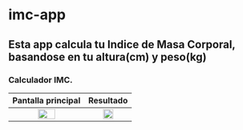 # imc-app

## Esta app calcula tu Indice de Masa Corporal, basandose en tu altura(cm) y peso(kg)

### Calculador IMC.

|                               Pantalla principal                               |                                   Resultado                                    |
|:------------------------------------------------------------------------------:|:------------------------------------------------------------------------------:|
|  <img src="https://images2.imgbox.com/c1/d0/9brTQndW_o.png" style="height: 50%; width:50%;"/>  |  <img src="https://images2.imgbox.com/ab/8f/NmZtBUxH_o.png" style="height: 50%; width:50%;"/>  |
